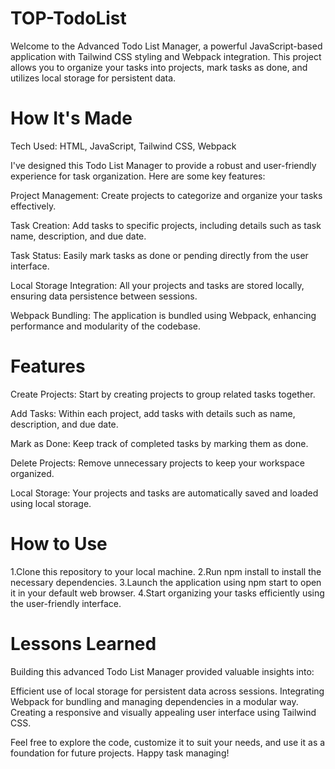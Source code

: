 # TOP-TodoList

Welcome to the Advanced Todo List Manager, a powerful JavaScript-based application with Tailwind CSS styling and Webpack integration. This project allows you to organize your tasks into projects, mark tasks as done, and utilizes local storage for persistent data.

# How It's Made

Tech Used: HTML, JavaScript, Tailwind CSS, Webpack

I've designed this Todo List Manager to provide a robust and user-friendly experience for task organization. Here are some key features:

Project Management: Create projects to categorize and organize your tasks effectively.

Task Creation: Add tasks to specific projects, including details such as task name, description, and due date.

Task Status: Easily mark tasks as done or pending directly from the user interface.

Local Storage Integration: All your projects and tasks are stored locally, ensuring data persistence between sessions.

Webpack Bundling: The application is bundled using Webpack, enhancing performance and modularity of the codebase.

# Features

Create Projects: Start by creating projects to group related tasks together.

Add Tasks: Within each project, add tasks with details such as name, description, and due date.

Mark as Done: Keep track of completed tasks by marking them as done.

Delete Projects: Remove unnecessary projects to keep your workspace organized.

Local Storage: Your projects and tasks are automatically saved and loaded using local storage.

# How to Use

1.Clone this repository to your local machine.
2.Run npm install to install the necessary dependencies.
3.Launch the application using npm start to open it in your default web browser.
4.Start organizing your tasks efficiently using the user-friendly interface.

# Lessons Learned

Building this advanced Todo List Manager provided valuable insights into:

Efficient use of local storage for persistent data across sessions.
Integrating Webpack for bundling and managing dependencies in a modular way.
Creating a responsive and visually appealing user interface using Tailwind CSS.


Feel free to explore the code, customize it to suit your needs, and use it as a foundation for future projects. Happy task managing!
